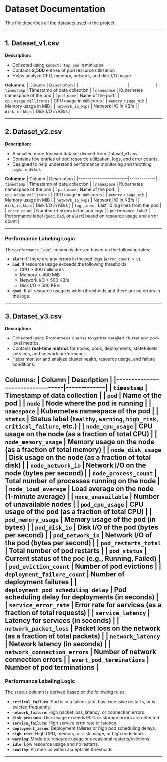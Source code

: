 # **Dataset Documentation**

This file describes all the datasets used in the project.

---

## **1. Dataset_v1.csv**
**Description:**  
- Collected using `kubectl top pod` in minikube
- Contains **2,500** entries of pod resource utilization
- Helps analyze CPU, memory, network, and disk I/O usage

**Columns:**
| Column                  | Description |
|-------------------------|-------------|
| `timestamp`            | Timestamp of data collection |
| `namespace`            | Kubernetes namespace of the pod |
| `pod_name`             | Name of the pod |
| `cpu_usage_millicores` | CPU usage in millicores |
| `memory_usage_mib`     | Memory usage in MiB |
| `network_io_kbps`      | Network I/O in KB/s |
| `disk_io_kbps`         | Disk I/O in KB/s |


---

## **2. Dataset_v2.csv**

**Description:**  
- A smaller, more focused dataset derived from Dataset_v1.csv.
- Contains few entries of pod resource utilization, logs, and error counts.
- Designed to help understand performance monitoring and throttling logic in detail.

**Columns:**
| Column                  | Description |
|-------------------------|-------------|
| `timestamp`            | Timestamp of data collection |
| `namespace`            | Kubernetes namespace of the pod |
| `pod_name`             | Name of the pod |
| `cpu_usage_millicores` | CPU usage in millicores |
| `memory_usage_mib`     | Memory usage in MiB |
| `network_io_kbps`      | Network I/O in KB/s |
| `disk_io_kbps`         | Disk I/O in KB/s |
| `log_lines`            | Last 10 log lines from the pod |
| `error_count`          | Number of errors in the pod logs |
| `performance_label`    | Performance label (`good`, `bad`, or `alert`) based on resource usage and error count |

---

### **Performance Labeling Logic**
The `performance_label` column is derived based on the following rules:
- **`alert`**: If there are any errors in the pod logs (`error_count > 0`).
- **`bad`**: If resource usage exceeds the following thresholds:
  - CPU > 400 millicores
  - Memory > 400 MiB
  - Network I/O > 500 KB/s
  - Disk I/O > 500 KB/s
- **`good`**: If all resource usage is within thresholds and there are no errors in the logs.

---

## **3. Dataset_v3.csv**

**Description:**  
- Collected using Prometheus queries to gather detailed cluster and pod-level metrics.
- Contains **real-time metrics** for nodes, pods, deployments, statefulsets, services, and network performance.
- Helps monitor and analyze cluster health, resource usage, and failure conditions.

**Columns:**
| Column                          | Description |
|---------------------------------|-------------|
| `timestamp`                    | Timestamp of data collection |
| `pod`                          | Name of the pod |
| `node`                         | Node where the pod is running |
| `namespace`                    | Kubernetes namespace of the pod |
| `status`                       | Status label (`healthy`, `warning`, `high_risk`, `critical_failure`, etc.) |
| `node_cpu_usage`               | CPU usage on the node (as a fraction of total CPU) |
| `node_memory_usage`            | Memory usage on the node (as a fraction of total memory) |
| `node_disk_usage`              | Disk usage on the node (as a fraction of total disk) |
| `node_network_io`              | Network I/O on the node (bytes per second) |
| `node_process_count`           | Total number of processes running on the node |
| `node_load_average`            | Load average on the node (1-minute average) |
| `node_unavailable`             | Number of unavailable nodes |
| `pod_cpu_usage`                | CPU usage of the pod (as a fraction of total CPU) |
| `pod_memory_usage`             | Memory usage of the pod (in bytes) |
| `pod_disk_io`                  | Disk I/O of the pod (bytes per second) |
| `pod_network_io`               | Network I/O of the pod (bytes per second) |
| `pod_restarts_total`           | Total number of pod restarts |
| `pod_status`                   | Current status of the pod (e.g., Running, Failed) |
| `pod_eviction_count`           | Number of pod evictions |
| `deployment_failure_count`     | Number of deployment failures |
| `deployment_pod_scheduling_delay` | Pod scheduling delay for deployments (in seconds) |
| `service_error_rate`           | Error rate for services (as a fraction of total requests) |
| `service_latency`              | Latency for services (in seconds) |
| `network_packet_loss`          | Packet loss on the network (as a fraction of total packets) |
| `network_latency`              | Network latency (in seconds) |
| `network_connection_errors`    | Number of network connection errors |
| `event_pod_terminations`       | Number of pod terminations |
---

### **Performance Labeling Logic**
The `status` column is derived based on the following rules:
- **`critical_failure`**: Pod is in a failed state, has excessive restarts, or is evicted frequently.
- **`network_failure`**: High packet loss, latency, or connection errors.
- **`disk_pressure`**: Disk usage exceeds 90% or storage errors are detected.
- **`service_failure`**: High service error rate or latency.
- **`deployment_issue`**: Deployment failures or high pod scheduling delays.
- **`high_risk`**: High CPU, memory, or disk usage, or high node load.
- **`warning`**: Moderate resource usage or occasional restarts/evictions.
- **`idle`**: Low resource usage and no restarts.
- **`healthy`**: All metrics within acceptable thresholds.

---

